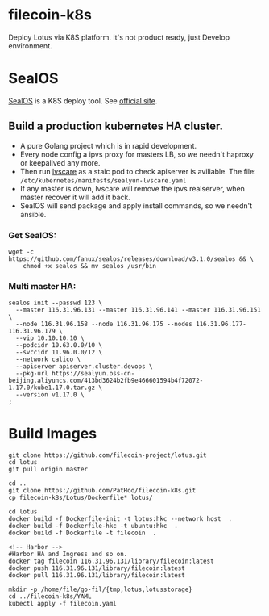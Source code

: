 # filecoin-k8s
Deploy Lotus via K8S platform. It's not product ready, just Develop environment.

# SealOS
[SealOS](https://github.com/fanux/sealos) is a K8S deploy tool. See [official site](https://sealyun.com).

## Build a production kubernetes HA cluster.
- A pure Golang project which is in rapid development.
- Every node config a ipvs proxy for masters LB, so we needn't haproxy or keepalived any more.
- Then run [lvscare](https://github.com/fanux/lvscare) as a staic pod to check apiserver is aviliable. The file: `/etc/kubernetes/manifests/sealyun-lvscare.yaml`
- If any master is down, lvscare will remove the ipvs realserver, when master recover it will add it back.
- SealOS will send package and apply install commands, so we needn't ansible.

### Get SealOS:
```
wget -c https://github.com/fanux/sealos/releases/download/v3.1.0/sealos && \
    chmod +x sealos && mv sealos /usr/bin
```
### Multi master HA:
```
sealos init --passwd 123 \
  --master 116.31.96.131 --master 116.31.96.141 --master 116.31.96.151 \
  --node 116.31.96.158 --node 116.31.96.175 --nodes 116.31.96.177-116.31.96.179 \
  --vip 10.10.10.10 \
  --podcidr 10.63.0.0/10 \
  --svccidr 11.96.0.0/12 \
  --network calico \
  --apiserver apiserver.cluster.devops \
  --pkg-url https://sealyun.oss-cn-beijing.aliyuncs.com/413bd3624b2fb9e466601594b4f72072-1.17.0/kube1.17.0.tar.gz \
  --version v1.17.0 \
;
```

# Build Images
```
git clone https://github.com/filecoin-project/lotus.git
cd lotus
git pull origin master

cd ..
git clone https://github.com/PatHoo/filecoin-k8s.git
cp filecoin-k8s/Lotus/Dockerfile* lotus/

cd lotus
docker build -f Dockerfile-init -t lotus:hkc --network host  .
docker build -f Dockerfile-hkc -t ubuntu:hkc  .
docker build -f Dockerfile -t filecoin  .

<!-- Harbor -->
#Harbor HA and Ingress and so on.
docker tag filecoin 116.31.96.131/library/filecoin:latest
docker push 116.31.96.131/library/filecoin:latest
docker pull 116.31.96.131/library/filecoin:latest

mkdir -p /home/file/go-fil/{tmp,lotus,lotusstorage}
cd ../filecoin-k8s/YAML
kubectl apply -f filecoin.yaml
```
